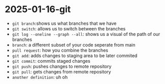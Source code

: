 # 2025-01-16-git
- `git branch`:shows us what branches that we have
- `git switch`: allows us to switch between the branches
- `git log --oneline --graph --all`: shows us a visual of the path of our branches
- `branch`: a different subset of your code seperate from main
- `pull request`: how you combine the branches
- `git add`: adds changes to staging area to be later commited
- `git commit`: commits staged changes 
- `git push`: pushes changes to remote repository
- `git pull`: gets changes from remote repository
- `another definition`: uh oh
